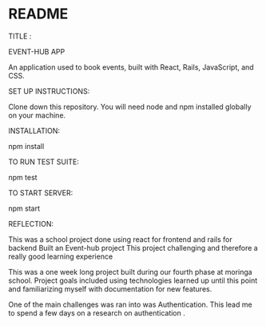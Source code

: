 # README
TITLE :

EVENT-HUB APP

An application used to book events, built with React, Rails, JavaScript, and CSS.

SET UP INSTRUCTIONS:

Clone down this repository. You will need node and npm installed globally on your machine.

INSTALLATION:

npm install

TO RUN TEST SUITE:

npm test

TO START SERVER:

npm start

REFLECTION:

This was a school project done using react for frontend and rails for backend
Built an Event-hub project
This project challenging and therefore a really good learning experience

This was a one week long project built during our fourth phase at moringa school. Project goals included using technologies learned up until this point and familiarizing myself with documentation for new features.

One of the main challenges was ran into was Authentication. This lead me to spend a few days on a research on  authentication .

